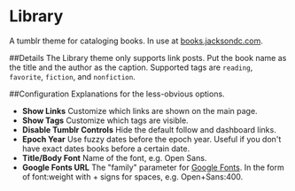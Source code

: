 Library
==============

A tumblr theme for cataloging books. In use at [books.jacksondc.com](http://books.jacksondc.com).

##Details
The Library theme only supports link posts. Put the book name as the title and the author as the caption. Supported tags are `reading`, `favorite`, `fiction`, and `nonfiction`.

##Configuration
Explanations for the less-obvious options.
- **Show Links** Customize which links are shown on the main page.
- **Show Tags** Customize which tags are visible.
- **Disable Tumblr Controls** Hide the default follow and dashboard links.
- **Epoch Year** Use fuzzy dates before the epoch year. Useful if you don't have exact dates books before a certain date.
- **Title/Body Font** Name of the font, e.g. Open Sans.
- **Google Fonts URL** The "family" parameter for [Google Fonts](https://www.google.com/fonts). In the form of font:weight with + signs for spaces, e.g. Open+Sans:400.
